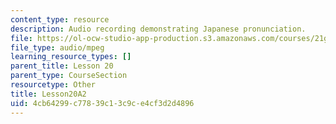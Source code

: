 ```yaml
---
content_type: resource
description: Audio recording demonstrating Japanese pronunciation.
file: https://ol-ocw-studio-app-production.s3.amazonaws.com/courses/21g-504-japanese-iv-spring-2009/4cb64299c77839c13c9ce4cf3d2d4896_Lesson20A2.mp3
file_type: audio/mpeg
learning_resource_types: []
parent_title: Lesson 20
parent_type: CourseSection
resourcetype: Other
title: Lesson20A2
uid: 4cb64299-c778-39c1-3c9c-e4cf3d2d4896
---
```

